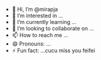 - 👋 Hi, I’m @mirapja
- 👀 I’m interested in ...
- 🌱 I’m currently learning ...
- 💞️ I’m looking to collaborate on ...
- 📫 How to reach me ...
- 😄 Pronouns: ...
- ⚡ Fun fact: ...cucu
miss you feifei
<!---
mirapja/mirapja is a ✨ special ✨ repository because its `README.md` (this file) appears on your GitHub profile.
You can click the Preview link to take a look at your changes.
--->

